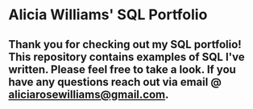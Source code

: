 # Alicia Williams' SQL Portfolio

## Thank you for checking out my SQL portfolio! This repository contains examples of SQL I've written. Please feel free to take a look. If you have any questions reach out via email @ aliciarosewilliams@gmail.com.
